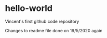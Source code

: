 # hello-world
Vincent's first github code repository

Changes to readme file done on 19/5/2020 again
